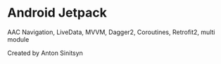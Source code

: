 # Android Jetpack

AAC Navigation, LiveData, MVVM, Dagger2, Coroutines, Retrofit2, multi module

Created by Anton Sinitsyn
